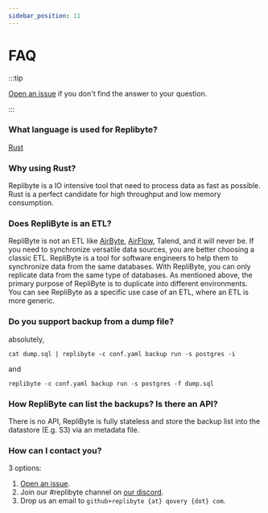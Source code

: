 ```yaml
---
sidebar_position: 11
---
```


# FAQ

:::tip

[Open an issue](https://github.com/Qovery/replibyte/issues/new) if you don't find the answer to your question.

:::

### What language is used for Replibyte?

[Rust](https://www.rust-lang.org/)

### Why using Rust?

Replibyte is a IO intensive tool that need to process data as fast as possible. Rust is a perfect candidate for high throughput and low
memory consumption.

### Does RepliByte is an ETL?

RepliByte is not an ETL like [AirByte](https://github.com/airbytehq/airbyte), [AirFlow](https://airflow.apache.org/), Talend, and it will
never be. If you need to synchronize versatile data sources, you are better choosing a classic ETL. RepliByte is a tool for software
engineers to help them to synchronize data from the same databases. With RepliByte, you can only replicate data from the same type of
databases. As mentioned above, the primary purpose of RepliByte is to duplicate into different environments. You can see RepliByte as a
specific use case of an ETL, where an ETL is more generic.

### Do you support backup from a dump file?

absolutely,

```shell
cat dump.sql | replibyte -c conf.yaml backup run -s postgres -i
```

and

```shell
replibyte -c conf.yaml backup run -s postgres -f dump.sql
```

### How RepliByte can list the backups? Is there an API?

There is no API, RepliByte is fully stateless and store the backup list into the datastore (E.g. S3) via an metadata file.

### How can I contact you?

3 options:

1. [Open an issue](https://github.com/Qovery/replibyte/issues/new).
2. Join our #replibyte channel on [our discord](https://discord.qovery.com).
3. Drop us an email to `github+replibyte {at} qovery {dot} com`.
